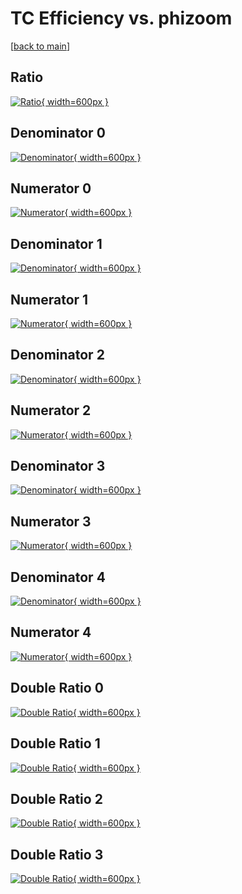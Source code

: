 # TC Efficiency vs. phizoom

[[back to main](./)]



## Ratio

[![Ratio](../mtv/var/TC_loweta_11_-1_eff_phizoom.png){ width=600px }](../mtv/var/TC_loweta_11_-1_eff_phizoom.pdf)

## Denominator 0

[![Denominator](../mtv/den/TC_loweta_11_-1_eff_phizoom_den0.png){ width=600px }](../mtv/den/TC_loweta_11_-1_eff_phizoom_den0.pdf)

## Numerator 0

[![Numerator](../mtv/num/TC_loweta_11_-1_eff_phizoom_num0.png){ width=600px }](../mtv/num/TC_loweta_11_-1_eff_phizoom_num0.pdf)

## Denominator 1

[![Denominator](../mtv/den/TC_loweta_11_-1_eff_phizoom_den1.png){ width=600px }](../mtv/den/TC_loweta_11_-1_eff_phizoom_den1.pdf)

## Numerator 1

[![Numerator](../mtv/num/TC_loweta_11_-1_eff_phizoom_num1.png){ width=600px }](../mtv/num/TC_loweta_11_-1_eff_phizoom_num1.pdf)

## Denominator 2

[![Denominator](../mtv/den/TC_loweta_11_-1_eff_phizoom_den2.png){ width=600px }](../mtv/den/TC_loweta_11_-1_eff_phizoom_den2.pdf)

## Numerator 2

[![Numerator](../mtv/num/TC_loweta_11_-1_eff_phizoom_num2.png){ width=600px }](../mtv/num/TC_loweta_11_-1_eff_phizoom_num2.pdf)

## Denominator 3

[![Denominator](../mtv/den/TC_loweta_11_-1_eff_phizoom_den3.png){ width=600px }](../mtv/den/TC_loweta_11_-1_eff_phizoom_den3.pdf)

## Numerator 3

[![Numerator](../mtv/num/TC_loweta_11_-1_eff_phizoom_num3.png){ width=600px }](../mtv/num/TC_loweta_11_-1_eff_phizoom_num3.pdf)

## Denominator 4

[![Denominator](../mtv/den/TC_loweta_11_-1_eff_phizoom_den4.png){ width=600px }](../mtv/den/TC_loweta_11_-1_eff_phizoom_den4.pdf)

## Numerator 4

[![Numerator](../mtv/num/TC_loweta_11_-1_eff_phizoom_num4.png){ width=600px }](../mtv/num/TC_loweta_11_-1_eff_phizoom_num4.pdf)

## Double Ratio 0

[![Double Ratio](../mtv/ratio/TC_loweta_11_-1_eff_phizoom_ratio0.png){ width=600px }](../mtv/ratio/TC_loweta_11_-1_eff_phizoom_ratio0.pdf)

## Double Ratio 1

[![Double Ratio](../mtv/ratio/TC_loweta_11_-1_eff_phizoom_ratio1.png){ width=600px }](../mtv/ratio/TC_loweta_11_-1_eff_phizoom_ratio1.pdf)

## Double Ratio 2

[![Double Ratio](../mtv/ratio/TC_loweta_11_-1_eff_phizoom_ratio2.png){ width=600px }](../mtv/ratio/TC_loweta_11_-1_eff_phizoom_ratio2.pdf)

## Double Ratio 3

[![Double Ratio](../mtv/ratio/TC_loweta_11_-1_eff_phizoom_ratio3.png){ width=600px }](../mtv/ratio/TC_loweta_11_-1_eff_phizoom_ratio3.pdf)


